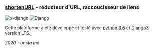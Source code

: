 ### [shortenURL](https://github.com/flavien-hugs/shortenURL) - réducteur d'URL, raccoucisseur de liens

![[x-django](https://github.com/flavien-hugs/shortenURL)](https://img.shields.io/badge/Shorten-URL-brightgreen)
![[Django](http://www.djangoproject.com)](https://img.shields.io/badge/Django-Version3-success)

Cette plateforme a été développé et testé avec [python 3.6](http://www.python.org)
et [Django3](http://www.djangoproject.com) version LTS.

*2020 - unsta inc*